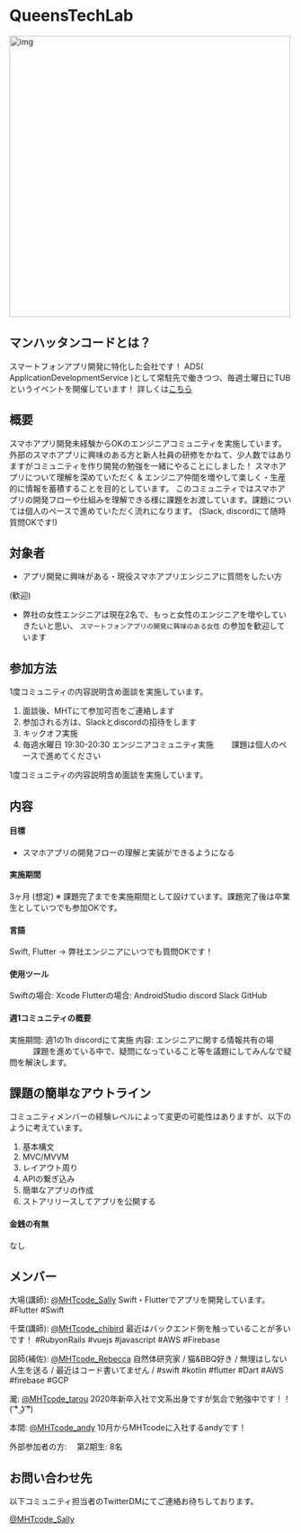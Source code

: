 # QueensTechLab

<img width="500" alt="img" src="https://user-images.githubusercontent.com/51016056/106406301-37cf8000-647c-11eb-8f9d-3485c2a05fa0.png">


## マンハッタンコードとは？
スマートフォンアプリ開発に特化した会社です！
ADS( ApplicationDevelopmentService )として常駐先で働きつつ、毎週土曜日にTUBというイベントを開催しています！
詳しくは[こちら](https://www.mht-code.com/)


## 概要
スマホアプリ開発未経験からOKのエンジニアコミュニティを実施しています。
外部のスマホアプリに興味のある方と新人社員の研修をかねて、少人数ではありますがコミュニティを作り開発の勉強を一緒にやることにしました！
スマホアプリについて理解を深めていただく & エンジニア仲間を増やして楽しく・生産的に情報を蓄積することを目的としています。
このコミュニティではスマホアプリの開発フローや仕組みを理解できる様に課題をお渡しています。課題については個人のペースで進めていただく流れになります。
(Slack, discordにて随時質問OKです!)


## 対象者
 - アプリ開発に興味がある・現役スマホアプリエンジニアに質問をしたい方

(歓迎)
 - 弊社の女性エンジニアは現在2名で、もっと女性のエンジニアを増やしていきたいと思い、 `スマートフォンアプリの開発に興味のある女性` の参加を歓迎しています


## 参加方法
1度コミュニティの内容説明含め面談を実施しています。

1. 面談後、MHTにて参加可否をご連絡します
2. 参加される方は、Slackとdiscordの招待をします
3. キックオフ実施
4. 毎週水曜日 19:30-20:30 エンジニアコミュニティ実施
　　課題は個人のペースで進めてください

1度コミュニティの内容説明含め面談を実施しています。


## 内容
#### 目標
 - スマホアプリの開発フローの理解と実装ができるようになる

#### 実施期間
3ヶ月 (想定)
※ 課題完了までを実施期間として設けています。課題完了後は卒業生としていつでも参加OKです。

#### 言語
Swift, Flutter
→ 弊社エンジニアにいつでも質問OKです！

#### 使用ツール
Swiftの場合: Xcode
Flutterの場合: AndroidStudio
discord
Slack
GitHub

#### 週1コミュニティの概要
実施期間: 週1の1h discordにて実施
内容: エンジニアに関する情報共有の場
　　　課題を進めている中で、疑問になっていること等を議題にしてみんなで疑問を解決します。

## 課題の簡単なアウトライン
コミュニティメンバーの経験レベルによって変更の可能性はありますが、以下のように考えています。
1. 基本構文
2. MVC/MVVM
3. レイアウト周り
4. APIの繋ぎ込み
5. 簡単なアプリの作成
6. ストアリリースしてアプリを公開する

#### 金銭の有無
なし

## メンバー
大場(講師): [@MHTcode_Sally](https://twitter.com/MHTcode_Sally])
Swift・Flutterでアプリを開発しています。 #Flutter #Swift

千葉(講師): [@MHTcode_chibird](https://twitter.com/MHTcode_chibird)
最近はバックエンド側を触っていることが多いです！ #RubyonRails #vuejs #javascript #AWS #Firebase

図師(補佐): [@MHTcode_Rebecca](https://twitter.com/MHTcode_Rebecca)
自然体研究家 / 猫&BBQ好き / 無理はしない人生を送る / 最近はコード書いてません / #swift #kotlin #flutter #Dart #AWS #firebase #GCP

瀧: [@MHTcode_tarou](https://twitter.com/MHTcode_tarou)
2020年新卒入社で文系出身ですが気合で勉強中です！！( ͡° ͜ʖ ͡°)

本間: [@MHTcode_andy](https://twitter.com/MHTcode_andy)
10月からMHTcodeに入社するandyです！

外部参加者の方:
　第2期生: 8名


## お問い合わせ先
以下コミュニティ担当者のTwitterDMにてご連絡お待ちしております。

[@MHTcode_Sally](https://twitter.com/MHTcode_Sally)
